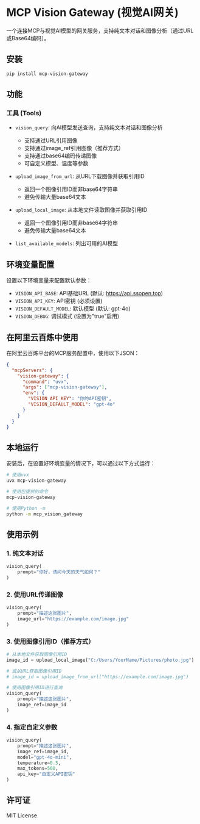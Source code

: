 # MCP Vision Gateway (视觉AI网关)

一个连接MCP与视觉AI模型的网关服务，支持纯文本对话和图像分析（通过URL或Base64编码）。

## 安装

```bash
pip install mcp-vision-gateway
```

## 功能

### 工具 (Tools)

- `vision_query`: 向AI模型发送查询，支持纯文本对话和图像分析
  - 支持通过URL引用图像
  - 支持通过image_ref引用图像（推荐方式）
  - 支持通过base64编码传递图像
  - 可自定义模型、温度等参数

- `upload_image_from_url`: 从URL下载图像并获取引用ID
  - 返回一个图像引用ID而非base64字符串
  - 避免传输大量base64文本

- `upload_local_image`: 从本地文件读取图像并获取引用ID
  - 返回一个图像引用ID而非base64字符串
  - 避免传输大量base64文本

- `list_available_models`: 列出可用的AI模型

## 环境变量配置

设置以下环境变量来配置默认参数：

- `VISION_API_BASE`: API基础URL (默认: https://api.ssopen.top)
- `VISION_API_KEY`: API密钥 (必须设置)
- `VISION_DEFAULT_MODEL`: 默认模型 (默认: gpt-4o)
- `VISION_DEBUG`: 调试模式 (设置为"true"启用)

## 在阿里云百炼中使用

在阿里云百炼平台的MCP服务配置中，使用以下JSON：

```json
{
  "mcpServers": {
    "vision-gateway": {
      "command": "uvx",
      "args": ["mcp-vision-gateway"],
      "env": {
        "VISION_API_KEY": "你的API密钥",
        "VISION_DEFAULT_MODEL": "gpt-4o"
      }
    }
  }
}
```

## 本地运行

安装后，在设置好环境变量的情况下，可以通过以下方式运行：

```bash
# 使用uvx
uvx mcp-vision-gateway

# 使用包提供的命令
mcp-vision-gateway

# 使用Python -m
python -m mcp_vision_gateway
```

## 使用示例

### 1. 纯文本对话

```python
vision_query(
    prompt="你好，请问今天的天气如何？"
)
```

### 2. 使用URL传递图像

```python
vision_query(
    prompt="描述这张图片",
    image_url="https://example.com/image.jpg"
)
```

### 3. 使用图像引用ID（推荐方式）

```python
# 从本地文件获取图像引用ID
image_id = upload_local_image("C:/Users/YourName/Pictures/photo.jpg")

# 或从URL获取图像引用ID
# image_id = upload_image_from_url("https://example.com/image.jpg")

# 使用图像引用ID进行查询
vision_query(
    prompt="描述这张图片",
    image_ref=image_id
)
```

### 4. 指定自定义参数

```python
vision_query(
    prompt="描述这张图片",
    image_ref=image_id,
    model="gpt-4o-mini",
    temperature=0.5,
    max_tokens=500,
    api_key="自定义API密钥"
)
```

## 许可证

MIT License 